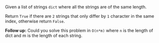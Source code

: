 Given a list of strings `dict` where all the strings are of the same length.

Return `True` if there are `2` strings that only differ by `1` character in the same index, otherwise return `False`.

**Follow up:** Could you solve this problem in `O(n*m)` where `n` is the length of dict and m is the length of each string.